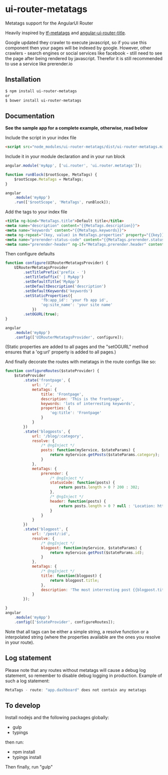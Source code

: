 # ui-router-metatags
Metatags support for the AngularUI Router

Heavily inspired by [tf-metatags](https://github.com/thiagofesta/tf-metatags) and [angular-ui-router-title](https://github.com/nonplus/angular-ui-router-title).

Google updated they crawler to execute javascript, so if you use this component then your pages will be indexed by google. However, other crawlers - search engines or social services like facebook - still need to see the page after being rendered by javascript. Therefor it is still recommended to use a service like prerender.io

## Installation
```sh
$ npm install ui-router-metatags
or
$ bower install ui-router-metatags
```

## Documentation
**See the sample app for a complete example, otherwise, read below**

Include the script in your index file

```html
<script src="node_modules/ui-router-metatags/dist/ui-router-metatags.min.js"></script>
```

Include it in your module declaration and in your run block

```javascript
angular.module('myApp', ['ui.router', 'ui.router.metatags']);

function runBlock($rootScope, MetaTags) {
	$rootScope.MetaTags = MetaTags;
}

angular
	.module('myApp')
	.run(['$rootScope', 'MetaTags', runBlock]);
```

Add the tags to your index file

```html
<title ng-bind="MetaTags.title">Default title</title>
<meta name="description" content="{{MetaTags.description}}">
<meta name="keywords" content="{{MetaTags.keywords}}">
<meta ng-repeat="(key, value) in MetaTags.properties" property="{{key}}" content="{{value}}" >
<meta name="prerender-status-code" content="{{MetaTags.prerender.statusCode}}">
<meta name="prerender-header" ng-if="MetaTags.prerender.header" content="{{MetaTags.prerender.header}}">
```

Then configure defaults

```javascript
function configure(UIRouterMetatagsProvider) {
    UIRouterMetatagsProvider
        .setTitlePrefix('prefix - ')
        .setTitleSuffix(' | MyApp')
        .setDefaultTitle('MyApp')
        .setDefaultDescription('description')
        .setDefaultKeywords('keywords')
        .setStaticProperties({
                'fb:app_id': 'your fb app id',
                'og:site_name': 'your site name'
            })
        .setOGURL(true);
}

angular
    .module('myApp')
    .config(['UIRouterMetatagsProvider', configure]);
```

(Static properties are added to all pages and the "setOGURL" method ensures that a 'og:url' property is added to all pages.)

And finally decorate the routes with metatags in the route configs like so:

```javascript
function configureRoutes($stateProvider) {
    $stateProvider
        .state('frontpage', {
            url: '/',
            metaTags: {
                title: 'Frontpage',
                description: 'This is the frontpage',
                keywords: 'lots of interresting keywords',
                properties: {
                    'og:title': 'Frontpage'
                }
            }
        })
        .state('blogposts', {
            url: '/blog/:category',
            resolve: {
                /* @ngInject */
                posts: function(myService, $stateParams) {
                    return myService.getPosts($stateParams.category);
                }
            },
            metaTags: {
                prerender: {
                    /* @ngInject */
                    statusCode: function(posts) {
                        return posts.length > 0 ? 200 : 302;
                    },
                    /* @ngInject */
                    header: function(posts) {
                        return posts.length > 0 ? null : 'Location: http://example.com/posts';
                    }
                }
            }
        })
        .state('blogpost', {
            url: '/post/:id',
            resolve: {
                /* @ngInject */
                blogpost: function(myService, $stateParams) {
                    return myService.getPost($stateParams.id);
                }
            },
            metaTags: {
                /* @ngInject */
                title: function(blogpost) {
                    return blogpost.title;
                },
                description: 'The most interresting post {{blogpost.title}}'
            }
        });

}
angular
    .module('myApp')
    .config(['$stateProvider', configureRoutes]);
```

Note that all tags can be either a simple string, a resolve function or a interpolated string (where the properties available are the ones you resolve in your route).


## Log statement
Please note that any routes without metatags will cause a debug log statement, so remember to disable debug logging in production. Example of such a log statement:

```javascript
MetaTags - route: "app.dashboard" does not contain any metatags
```

## To develop
Install nodejs and the following packages globally:
* gulp
* typings

then run:
* npm install
* typings install

Then finally, run "gulp"
